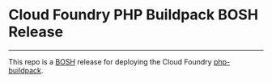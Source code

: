 # Cloud Foundry PHP Buildpack BOSH Release

----
This repo is a [BOSH](https://github.com/cloudfoundry/bosh) release for
deploying the Cloud Foundry [php-buildpack](https://github.com/cloudfoundry/php-buildpack).
